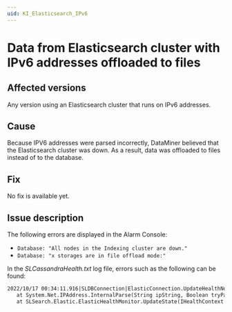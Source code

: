 ```yaml
---
uid: KI_Elasticsearch_IPv6
---
```


# Data from Elasticsearch cluster with IPv6 addresses offloaded to files

## Affected versions

Any version using an Elasticsearch cluster that runs on IPv6 addresses.

## Cause

Because IPV6 addresses were parsed incorrectly, DataMiner believed that the Elasticsearch cluster was down. As a result, data was offloaded to files instead of to the database.

## Fix

No fix is available yet.

## Issue description

The following errors are displayed in the Alarm Console:

- `Database: "All nodes in the Indexing cluster are down."`
- `Database: "x storages are in file offload mode:"`

In the *SLCassandraHealth.txt* log file, errors such as the following can be found:

```txt
2022/10/17 00:34:11.916|SLDBConnection|ElasticConnection.UpdateHealthNodes()|INF|0|211|System.FormatException: An invalid IP address was specified.
   at System.Net.IPAddress.InternalParse(String ipString, Boolean tryParse)
   at SLSearch.Elastic.ElasticHealthMonitor.UpdateState(IHealthContext context)
```
